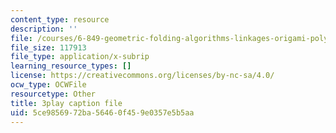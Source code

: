 ```yaml
---
content_type: resource
description: ''
file: /courses/6-849-geometric-folding-algorithms-linkages-origami-polyhedra-fall-2012/5ce9856972ba56460f459e0357e5b5aa_wPPf9S7IiAs.srt
file_size: 117913
file_type: application/x-subrip
learning_resource_types: []
license: https://creativecommons.org/licenses/by-nc-sa/4.0/
ocw_type: OCWFile
resourcetype: Other
title: 3play caption file
uid: 5ce98569-72ba-5646-0f45-9e0357e5b5aa
---
```

